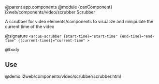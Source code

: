 @parent app.components
@module {canComponent} i2web/components/video/scrubber Scrubber

A scrubber for video elements/components to visualize and minipulate the current time of the video

@signature `<arcus-scrubber
              {start-time}="start-time"
              {end-time}="end-time"
              {(current-time)}="current-time" >`

@body

## Use

@demo i2web/components/video/scrubber/scrubber.html